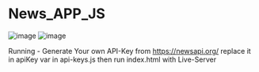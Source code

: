 # News_APP_JS

![image](https://user-images.githubusercontent.com/129828032/231065872-e5c79e6f-fd7a-4d57-be6a-8ad8e7a8c2c9.png)
![image](https://user-images.githubusercontent.com/129828032/231065952-b62c2054-5b1b-437f-a696-5032f8505654.png)

Running - Generate Your own API-Key from https://newsapi.org/
          replace it in apiKey var in api-keys.js
          then run index.html with Live-Server
